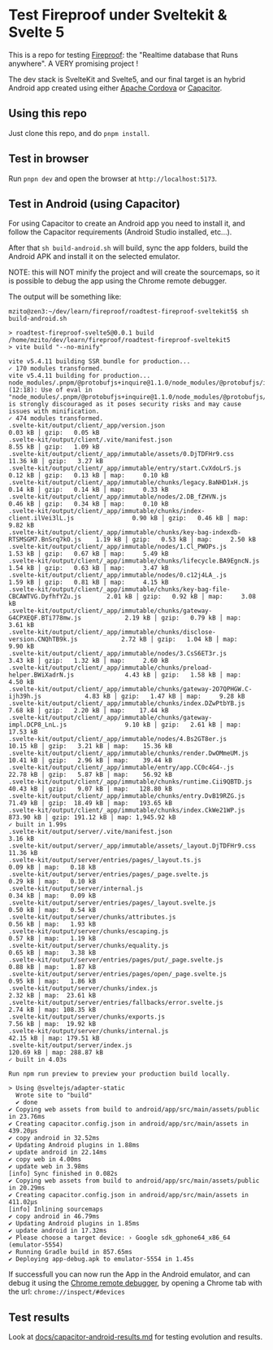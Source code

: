 # Test Fireproof under Sveltekit & Svelte 5

This is a repo for testing [Fireproof](https://fireproof.storage/): the "Realtime database
that Runs anywhere". A VERY promising project !

The dev stack is SvelteKit and Svelte5, and our final target is an hybrid Android app 
created using either [Apache Cordova](https://cordova.apache.org/) or 
[Capacitor](https://capacitorjs.com/). 

## Using this repo

Just clone this repo, and do `pnpm install`. 

## Test in browser

Run `pnpn dev` and open the browser at `http://localhost:5173`.

## Test in Android (using Capacitor)

For using Capacitor to create an Android app you need to install it, and 
follow the Capacitor requirements (Android Studio installed, etc...).

After that `sh build-android.sh` will build, sync the app folders, build 
the Android APK and install it on the selected emulator. 

NOTE: this will NOT minify the project and will create the sourcemaps, so it is
possible to debug the app using the Chrome remote debugger.

The output will be something like:
~~~
mzito@zen3:~/dev/learn/fireproof/roadtest-fireproof-sveltekit5$ sh build-android.sh 

> roadtest-fireproof-svelte5@0.0.1 build /home/mzito/dev/learn/fireproof/roadtest-fireproof-sveltekit5
> vite build "--no-minify"

vite v5.4.11 building SSR bundle for production...
✓ 170 modules transformed.
vite v5.4.11 building for production...
node_modules/.pnpm/@protobufjs+inquire@1.1.0/node_modules/@protobufjs/inquire/index.js (12:18): Use of eval in "node_modules/.pnpm/@protobufjs+inquire@1.1.0/node_modules/@protobufjs/inquire/index.js" is strongly discouraged as it poses security risks and may cause issues with minification.
✓ 474 modules transformed.
.svelte-kit/output/client/_app/version.json                                             0.03 kB │ gzip:   0.05 kB
.svelte-kit/output/client/.vite/manifest.json                                           8.55 kB │ gzip:   1.09 kB
.svelte-kit/output/client/_app/immutable/assets/0.DjTDFHr9.css                         11.36 kB │ gzip:   3.27 kB
.svelte-kit/output/client/_app/immutable/entry/start.CvXdoLrS.js                        0.12 kB │ gzip:   0.13 kB │ map:     0.10 kB
.svelte-kit/output/client/_app/immutable/chunks/legacy.BaNHD1xH.js                      0.14 kB │ gzip:   0.14 kB │ map:     0.33 kB
.svelte-kit/output/client/_app/immutable/nodes/2.DB_fZHVN.js                            0.46 kB │ gzip:   0.34 kB │ map:     0.10 kB
.svelte-kit/output/client/_app/immutable/chunks/index-client.ilVei3lL.js                0.90 kB │ gzip:   0.46 kB │ map:     9.82 kB
.svelte-kit/output/client/_app/immutable/chunks/key-bag-indexdb-RTSMSGM7.BnSrq7kO.js    1.19 kB │ gzip:   0.53 kB │ map:     2.50 kB
.svelte-kit/output/client/_app/immutable/nodes/1.Cl_PWOPs.js                            1.53 kB │ gzip:   0.67 kB │ map:     5.49 kB
.svelte-kit/output/client/_app/immutable/chunks/lifecycle.BA9EgncN.js                   1.54 kB │ gzip:   0.63 kB │ map:     3.47 kB
.svelte-kit/output/client/_app/immutable/nodes/0.c12j4LA_.js                            1.59 kB │ gzip:   0.81 kB │ map:     4.15 kB
.svelte-kit/output/client/_app/immutable/chunks/key-bag-file-CBCAWTVG.DyfhfYZu.js       2.01 kB │ gzip:   0.92 kB │ map:     3.08 kB
.svelte-kit/output/client/_app/immutable/chunks/gateway-G4CPXEQF.BTi778mw.js            2.19 kB │ gzip:   0.79 kB │ map:     3.61 kB
.svelte-kit/output/client/_app/immutable/chunks/disclose-version.CNQhTB9k.js            2.72 kB │ gzip:   1.04 kB │ map:     9.90 kB
.svelte-kit/output/client/_app/immutable/nodes/3.CsS6ET3r.js                            3.43 kB │ gzip:   1.32 kB │ map:     2.60 kB
.svelte-kit/output/client/_app/immutable/chunks/preload-helper.BWiXadrN.js              4.43 kB │ gzip:   1.58 kB │ map:     4.50 kB
.svelte-kit/output/client/_app/immutable/chunks/gateway-2O7QPHGW.C-ijh39h.js            4.83 kB │ gzip:   1.47 kB │ map:     9.28 kB
.svelte-kit/output/client/_app/immutable/chunks/index.DZwPtbYB.js                       7.68 kB │ gzip:   2.20 kB │ map:    17.44 kB
.svelte-kit/output/client/_app/immutable/chunks/gateway-impl.DCP8_LnL.js                9.10 kB │ gzip:   2.61 kB │ map:    17.53 kB
.svelte-kit/output/client/_app/immutable/nodes/4.Bs2GT8er.js                           10.15 kB │ gzip:   3.21 kB │ map:    15.36 kB
.svelte-kit/output/client/_app/immutable/chunks/render.DwOMmeUM.js                     10.41 kB │ gzip:   2.96 kB │ map:    39.44 kB
.svelte-kit/output/client/_app/immutable/entry/app.CC0c4G4-.js                         22.78 kB │ gzip:   5.87 kB │ map:    56.92 kB
.svelte-kit/output/client/_app/immutable/chunks/runtime.Cii9QBTD.js                    40.43 kB │ gzip:   9.07 kB │ map:   128.80 kB
.svelte-kit/output/client/_app/immutable/chunks/entry.DvB19RZG.js                      71.49 kB │ gzip:  18.49 kB │ map:   193.65 kB
.svelte-kit/output/client/_app/immutable/chunks/index.CkWe21WP.js                     873.90 kB │ gzip: 191.12 kB │ map: 1,945.92 kB
✓ built in 1.99s
.svelte-kit/output/server/.vite/manifest.json                           3.16 kB
.svelte-kit/output/server/_app/immutable/assets/_layout.DjTDFHr9.css   11.36 kB
.svelte-kit/output/server/entries/pages/_layout.ts.js                   0.09 kB │ map:   0.18 kB
.svelte-kit/output/server/entries/pages/_page.svelte.js                 0.29 kB │ map:   0.10 kB
.svelte-kit/output/server/internal.js                                   0.34 kB │ map:   0.09 kB
.svelte-kit/output/server/entries/pages/_layout.svelte.js               0.50 kB │ map:   0.54 kB
.svelte-kit/output/server/chunks/attributes.js                          0.56 kB │ map:   1.93 kB
.svelte-kit/output/server/chunks/escaping.js                            0.57 kB │ map:   1.19 kB
.svelte-kit/output/server/chunks/equality.js                            0.65 kB │ map:   3.38 kB
.svelte-kit/output/server/entries/pages/put/_page.svelte.js             0.88 kB │ map:   1.87 kB
.svelte-kit/output/server/entries/pages/open/_page.svelte.js            0.95 kB │ map:   1.86 kB
.svelte-kit/output/server/chunks/index.js                               2.32 kB │ map:  23.61 kB
.svelte-kit/output/server/entries/fallbacks/error.svelte.js             2.74 kB │ map: 108.35 kB
.svelte-kit/output/server/chunks/exports.js                             7.56 kB │ map:  19.92 kB
.svelte-kit/output/server/chunks/internal.js                           42.15 kB │ map: 179.51 kB
.svelte-kit/output/server/index.js                                    120.69 kB │ map: 288.87 kB
✓ built in 4.03s

Run npm run preview to preview your production build locally.

> Using @sveltejs/adapter-static
  Wrote site to "build"
  ✔ done
✔ Copying web assets from build to android/app/src/main/assets/public in 23.76ms
✔ Creating capacitor.config.json in android/app/src/main/assets in 439.20μs
✔ copy android in 32.52ms
✔ Updating Android plugins in 1.88ms
✔ update android in 22.14ms
✔ copy web in 4.00ms
✔ update web in 3.98ms
[info] Sync finished in 0.082s
✔ Copying web assets from build to android/app/src/main/assets/public in 20.29ms
✔ Creating capacitor.config.json in android/app/src/main/assets in 411.02μs
[info] Inlining sourcemaps
✔ copy android in 46.79ms
✔ Updating Android plugins in 1.85ms
✔ update android in 17.32ms
✔ Please choose a target device: › Google sdk_gphone64_x86_64 (emulator-5554)
✔ Running Gradle build in 857.65ms
✔ Deploying app-debug.apk to emulator-5554 in 1.45s
~~~


If successfull you can now run the App in the Android emulator, and can debug it
using the [Chrome remote debugger](https://developer.chrome.com/docs/devtools/remote-debugging), 
by opening a Chrome tab with the url: `chrome://inspect/#devices`

## Test results

Look at [docs/capacitor-android-results.md](./docs/capacitor-android-results.md) 
for testing evolution and results.
